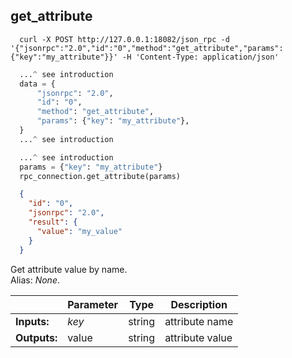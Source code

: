 ## **get_attribute**

```shell
  curl -X POST http://127.0.0.1:18082/json_rpc -d '{"jsonrpc":"2.0","id":"0","method":"get_attribute","params":{"key":"my_attribute"}}' -H 'Content-Type: application/json'
```
```python
  ...^ see introduction
  data = {
      "jsonrpc": "2.0",
      "id": "0",
      "method": "get_attribute",
      "params": {"key": "my_attribute"},
  }
  ...^ see introduction
```
```py
  ...^ see introduction
  params = {"key": "my_attribute"}
  rpc_connection.get_attribute(params)
```
```json
  {
    "id": "0",
    "jsonrpc": "2.0",
    "result": {
      "value": "my_value"
    }
  }
```
Get attribute value by name.  
Alias: *None*.  

|             | Parameter | Type   | Description
| ---         | ---       | ---    | ---
|**Inputs:**  | *key*     | string | attribute name
|**Outputs:** | value     | string | attribute value
